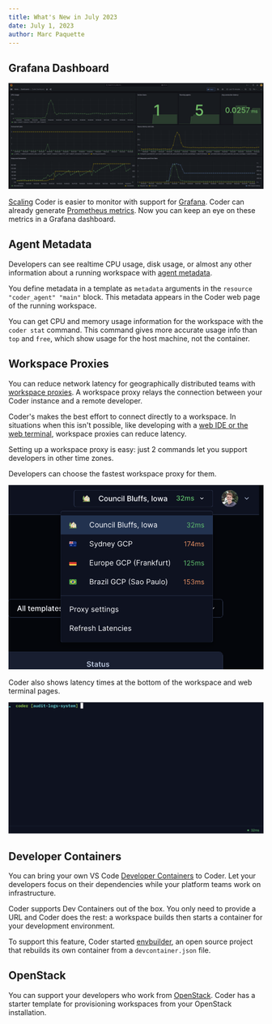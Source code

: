```yaml
---
title: What's New in July 2023
date: July 1, 2023
author: Marc Paquette
---
```


## Grafana Dashboard

![Grafana dashboard](./static/grafana-dashboard.png)

[Scaling](https://coder.com/docs/v2/latest/admin/scale) Coder is easier to monitor with support for [Grafana](https://grafana.com/). Coder can already generate [Prometheus metrics](https://coder.com/docs/v2/latest/admin/prometheus). Now you can keep an eye on these metrics in a Grafana dashboard.


## Agent Metadata

Developers can see realtime CPU usage, disk usage, or almost any other information about a running workspace with [agent metadata](https://coder.com/docs/v2/latest/templates/agent-metadata).

You define metadata in a template as `metadata` arguments in the `resource "coder_agent" "main"` block. This metadata appears in the Coder web page of the running workspace.

You can get CPU and memory usage information for the workspace with the `coder stat` command. This command gives more accurate usage info than `top` and `free`, which show usage for the host machine, not the container.

## Workspace Proxies

You can reduce network latency for geographically distributed teams with [workspace proxies](https://coder.com/docs/v2/latest/admin/workspace-proxies). A workspace proxy relays the connection between your Coder instance and a remote developer.

Coder's makes the best effort to connect directly to a workspace. In situations when this isn't possible, like developing with a [web IDE or the web terminal](https://coder.com/docs/v2/latest/ides/web-ides), workspace proxies can reduce latency.

Setting up a workspace proxy is easy: just 2 commands let you support developers in other time zones.

Developers can choose the fastest workspace proxy for them.

![Choosing a workspace proxy](./static/choosing-workspace-proxy.png)

Coder also shows latency times at the bottom of the workspace and web terminal pages.

![Latency in the web terminal](./static/web-terminal-latency.png)


## Developer Containers

You can bring your own VS Code [Developer Containers](https://containers.dev/) to Coder. Let your developers focus on their dependencies while your platform teams work on infrastructure.

Coder supports Dev Containers out of the box. You only need to provide a URL and Coder does the rest: a workspace builds then starts a container for your development environment.

To support this feature, Coder started [envbuilder](https://github.com/coder/envbuilder), an open source project that rebuilds its own container from a `devcontainer.json` file.

## OpenStack

You can support your developers who work from [OpenStack](https://www.openstack.org/). Coder has a starter template for provisioning workspaces from your OpenStack installation.
